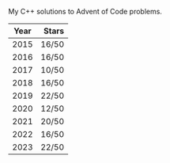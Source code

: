 My C++ solutions to Advent of Code problems.

| Year | Stars |
|------|------:|
| 2015 | 16/50 |
| 2016 | 16/50 |
| 2017 | 10/50 |
| 2018 | 16/50 |
| 2019 | 22/50 |
| 2020 | 12/50 |
| 2021 | 20/50 |
| 2022 | 16/50 |
| 2023 | 22/50 |
